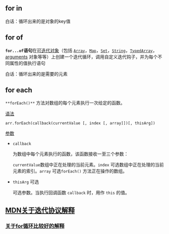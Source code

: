## for in

白话：循环出来的是对象的key值

## for of

**`for...of`语句**在[可迭代对象](https://developer.mozilla.org/zh-CN/docs/Web/JavaScript/Reference/Iteration_protocols)（包括 [`Array`](https://developer.mozilla.org/zh-CN/docs/Web/JavaScript/Reference/Global_Objects/Array)，[`Map`](https://developer.mozilla.org/zh-CN/docs/Web/JavaScript/Reference/Global_Objects/Map)，[`Set`](https://developer.mozilla.org/zh-CN/docs/Web/JavaScript/Reference/Global_Objects/Set)，[`String`](https://developer.mozilla.org/zh-CN/docs/Web/JavaScript/Reference/Global_Objects/String)，[`TypedArray`](https://developer.mozilla.org/zh-CN/docs/Web/JavaScript/Reference/Global_Objects/TypedArray)，[arguments](https://developer.mozilla.org/en-US/docs/Web/JavaScript/Reference/Functions_and_function_scope/arguments) 对象等等）上创建一个迭代循环，调用自定义迭代钩子，并为每个不同属性的值执行语句

白话：循环出来的是需要的元素

## for each

`**forEach()**` 方法对数组的每个元素执行一次给定的函数。

[语法](https://developer.mozilla.org/zh-CN/docs/Web/JavaScript/Reference/Global_Objects/Array/forEach#语法)

```
arr.forEach(callback(currentValue [, index [, array]])[, thisArg])
```

[参数](https://developer.mozilla.org/zh-CN/docs/Web/JavaScript/Reference/Global_Objects/Array/forEach#参数)

- `callback`

  为数组中每个元素执行的函数，该函数接收一至三个参数：

  `currentValue`数组中正在处理的当前元素。`index` 可选数组中正在处理的当前元素的索引。`array` 可选`forEach()` 方法正在操作的数组。

- `thisArg` 可选

  可选参数。当执行回调函数 `callback` 时，用作 `this` 的值。

## [MDN关于迭代协议解释](https://developer.mozilla.org/zh-CN/docs/Web/JavaScript/Reference/Iteration_protocols#%E5%8F%AF%E8%BF%AD%E4%BB%A3%E5%8D%8F%E8%AE%AE)

### [关于for循环比较好的解释](https://www.cnblogs.com/sghy/p/7356681.html)


